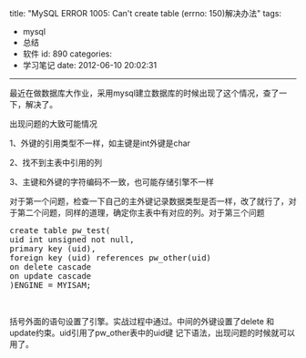 title: "MySQL ERROR 1005: Can't create table  (errno: 150)解决办法"
tags:
  - mysql
  - 总结
  - 软件
id: 890
categories:
  - 学习笔记
date: 2012-06-10 20:02:31
---

最近在做数据库大作业，采用mysql建立数据库的时候出现了这个情况，查了一下，解决了。

出现问题的大致可能情况

1、外键的引用类型不一样，如主键是int外键是char

2、找不到主表中引用的列

3、主键和外键的字符编码不一致，也可能存储引擎不一样

对于第一个问题，检查一下自己的主外键记录数据类型是否一样，改了就行了，对于第二个问题，同样的道理，确定你主表中有对应的列。对于第三个问题
<pre class="lang:pgsql decode:true  crayon-selected">create table pw_test(
uid int unsigned not null,
primary key (uid),
foreign key (uid) references pw_other(uid)
on delete cascade
on update cascade
)ENGINE = MYISAM;</pre>
&nbsp;

括号外面的语句设置了引擎。实战过程中通过。中间的外键设置了delete 和update约束。uid引用了pw_other表中的uid键
记下语法，出现问题的时候就可以用了。